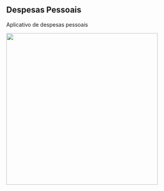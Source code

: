 ## Despesas Pessoais

Aplicativo de despesas pessoais

<img src="https://user-images.githubusercontent.com/64796689/185301320-7ebf43a1-af54-4491-a6b7-260ab3351a05.png"  height="400">
